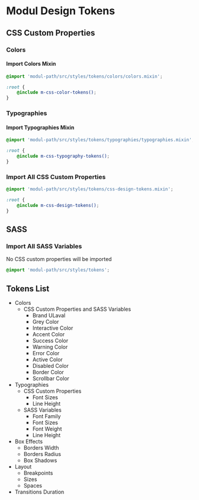 
# Modul Design Tokens

## CSS Custom Properties

### Colors

#### Import Colors Mixin

```SCSS
@import 'modul-path/src/styles/tokens/colors/colors.mixin';

:root {
    @include m-css-color-tokens();
}
```

### Typographies

#### Import Typographies Mixin

```SCSS
@import 'modul-path/src/styles/tokens/typographies/typographies.mixin';

:root {
    @include m-css-typography-tokens();
}
```

### Import All CSS Custom Properties

```SCSS
@import 'modul-path/src/styles/tokens/css-design-tokens.mixin';

:root {
    @include m-css-design-tokens();
}
```

## SASS

### Import All SASS Variables

No CSS custom properties will be imported

```SCSS
@import 'modul-path/src/styles/tokens';
```

## Tokens List

* Colors
  * CSS Custom Properties and SASS Variables
    * Brand ULaval
    * Grey Color
    * Interactive Color
    * Accent Color
    * Success Color
    * Warning Color
    * Error Color
    * Active Color
    * Disabled Color
    * Border Color
    * Scrollbar Color
* Typographies
  * CSS Custom Properties
    * Font Sizes
    * Line Height
  * SASS Variables
    * Font Family
    * Font Sizes
    * Font Weight
    * Line Height
* Box Effects
  * Borders Width
  * Borders Radius
  * Box Shadows
* Layout
  * Breakpoints
  * Sizes
  * Spaces
* Transitions Duration
